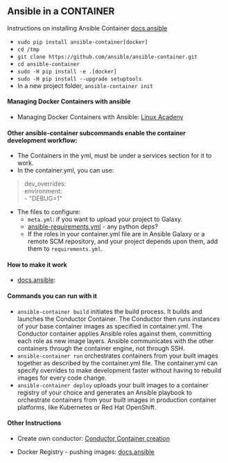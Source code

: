 ## Ansible in a CONTAINER

Instructions on installing Ansible Container [docs.ansible](https://docs.ansible.com/ansible-container/installation.html#getting-ansible-container)

- `sudo pip install ansible-container[docker]`  
- `cd /tmp`  
- `git clone https://github.com/ansible/ansible-container.git`  
- `cd ansible-container`  
- `sudo -H pip install -e .[docker]`  
- `sudo -H pip install --upgrade setuptools`  
- In a new project folder, `ansible-container init`  

#### Managing Docker Containers with ansible

- Managing Docker Containers with Ansible: [Linux Acadeny](https://linuxacademy.com/howtoguides/posts/show/topic/13750-managing-docker-containers-with-ansible)

#### Other ansible-container subcommands enable the container development workflow:

- The Containers in the yml, must be under a services section for it to work.  
- In the container.yml, you can use:  
> dev_overrides:  
      environment:  
        - "DEBUG=1"  

- The files to configure:
  - `meta.yml`: if you want to upload your project to Galaxy.
  - [ansible-requirements.yml](https://docs.ansible.com/ansible-container/getting_started.html#ansible-requirements-txt) - any python deps?
  - If the roles in your container.yml file are in Ansible Galaxy or a remote SCM repository, and your project depends upon them, add them to `requirements.yml`.

#### How to make it work  

- [docs.ansible](https://docs.ansible.com/ansible-container/getting_started.html#dipping-a-toe-in-starting-from-scratch):  

#### Commands you can run with it
- `ansible-container build` initiates the build process. It builds and launches the Conductor Container. The Conductor then runs instances of your base container images as specified in container.yml. The Conductor container applies Ansible roles against them, committing each role as new image layers. Ansible communicates with the other containers through the container engine, not through SSH.  
- `ansible-container run` orchestrates containers from your built images together as described by the container.yml file. The container.yml can specify overrides to make development faster without having to rebuild images for every code change.  
- `ansible-container deploy` uploads your built images to a container registry of your choice and generates an Ansible playbook to orchestrate containers from your built images in production container platforms, like Kubernetes or Red Hat OpenShift.


#### Other Instructions

- Create own conductor: [Conductor Container creation](https://docs.ansible.com/ansible-container/conductor.html#baking-your-own-conductor-base)


- Docker Registry - pushing images:  [docs.ansible](https://docs.ansible.com/ansible-container/registry_auth.html#pushing-images)
